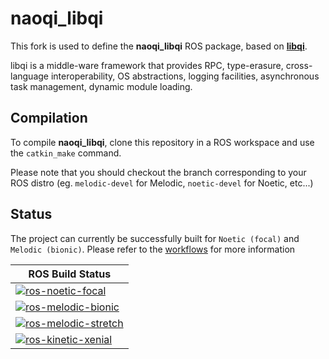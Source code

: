 # naoqi_libqi

This fork is used to define the __naoqi_libqi__ ROS package, based on [__libqi__](https://github.com/aldebaran/libqi).

libqi is a middle-ware framework that provides RPC, type-erasure,
cross-language interoperability, OS abstractions, logging facilities,
asynchronous task management, dynamic module loading.

## Compilation
To compile __naoqi_libqi__, clone this repository in a ROS workspace and use the `catkin_make` command.

Please note that you should checkout the branch corresponding to your ROS distro (eg. `melodic-devel` for Melodic, `noetic-devel` for Noetic, etc...)

## Status 

The project can currently be successfully built for `Noetic (focal)` and `Melodic (bionic)`. Please refer to the [workflows](https://github.com/ros-naoqi/libqi/actions) for more information

| ROS Build Status  |
|-------------------|
| [![ros-noetic-focal](https://github.com/ros-naoqi/libqi/actions/workflows/noetic_focal.yml/badge.svg)](https://github.com/ros-naoqi/libqi/actions/workflows/noetic_focal.yml) |
| [![ros-melodic-bionic](https://github.com/ros-naoqi/libqi/actions/workflows/melodic_bionic.yml/badge.svg)](https://github.com/ros-naoqi/libqi/actions/workflows/melodic_bionic.yml) |
| [![ros-melodic-stretch](https://github.com/ros-naoqi/libqi/actions/workflows/melodic_stretch.yml/badge.svg)](https://github.com/ros-naoqi/libqi/actions/workflows/melodic_stretch.yml) |
| [![ros-kinetic-xenial](https://github.com/ros-naoqi/libqi/actions/workflows/kinetic_xenial.yml/badge.svg)](https://github.com/ros-naoqi/libqi/actions/workflows/kinetic_xenial.yml) |